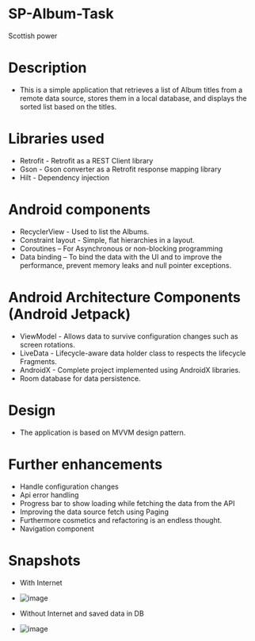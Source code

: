 # SP-Album-Task
Scottish power

# Description
* This is a simple application that retrieves a list of Album titles from a remote data source, stores them in a local database, and displays the sorted list based on the titles. 

# Libraries used
*	Retrofit - Retrofit as a REST Client library 
*	Gson - Gson converter as a Retrofit response mapping library
* Hilt - Dependency injection

# Android components
*	RecyclerView - Used to list the Albums.
*	Constraint layout - Simple, flat hierarchies in a layout.
*	Coroutines – For Asynchronous or non-blocking programming
*	Data binding – To bind the data with the UI and to improve the performance, prevent memory leaks and null pointer exceptions.

# Android Architecture Components (Android Jetpack)
*	ViewModel - Allows data to survive configuration changes such as screen rotations.
*	LiveData - Lifecycle-aware data holder class to respects the lifecycle Fragments.
*	AndroidX - Complete project implemented using AndroidX libraries.
*	Room database for data persistence.

# Design
*	The application is based on MVVM design pattern.

# Further enhancements
*	Handle configuration changes
*	Api error handling
*	Progress bar to show loading while fetching the data from the API
*	Improving the data source fetch using Paging 
*	Furthermore cosmetics and refactoring is an endless thought.
*	Navigation component

# Snapshots

* With Internet
* ![image](https://user-images.githubusercontent.com/92021804/142850293-4b26c3ef-2f4d-4a04-be51-10c09ca4edb1.png)

* Without Internet and saved data in DB
* ![image](https://user-images.githubusercontent.com/92021804/142850457-bbb4bb80-4352-4915-becb-1214759d0bd3.png)





